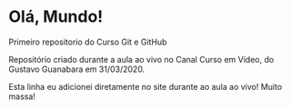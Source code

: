 # Olá, Mundo!
 Primeiro repositorio do Curso Git e GitHub

 Repositório criado durante a aula ao vivo no Canal Curso em Vídeo, do Gustavo Guanabara em 31/03/2020.
 
 Esta linha eu adicionei diretamente no site durante ao aula ao vivo! Muito massa!
